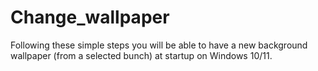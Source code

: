 # Change_wallpaper
Following these simple steps you will be able to have a new background wallpaper (from a selected bunch) at startup on Windows 10/11.
